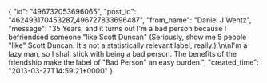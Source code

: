  {
   "id": "496732053696065",
   "post_id": "462493170453287_496727833696487",
   "from_name": "Daniel J Wentz",
   "message": "35 Years, and it turns out I'm a bad person because I befriendsed someone \"like Scott Duncan\" (Seriously, show me 5 people \"like\" Scott Duncan. It's not a statistically relevant label, really.).\n\nI'm a lazy man, so I shall stick with being a bad person. The benefits of the friendship make the label of \"Bad Person\" an easy burden.",
   "created_time": "2013-03-27T14:59:21+0000"
 }
